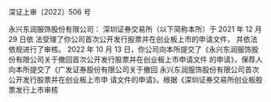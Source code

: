  
 
 
 
 
深证上审〔2022〕506 号 
 
 
 
永兴东润服饰股份有限公司： 
深圳证券交易所（以下简称本所）于 2021 年 12 月 29 日依
法受理了你公司首次公开发行股票并在创业板上市的申请文件，
并依法依规进行了审核。 
2022 年 10 月 13 日，你公司向本所提交了《永兴东润服饰股
份有限公司关于撤回首次公开发行股票并在创业板上市申请文件
的申请》，保荐人向本所提交了《广发证券股份有限公司关于撤回
永兴东润服饰股份有限公司首次公开发行股票并在创业板上市申
请文件的申请》。根据《深圳证券交易所创业板股票发行上市审核  